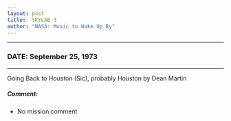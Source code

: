 ```yaml
---
layout: post
title:  SKYLAB 3
author: "NASA: Music to Wake Up By"
---
```


----
### DATE: September 25, 1973
----
Going Back to Houston (Sic), probably Houston by Dean Martin

##### Comment:
* No mission comment
